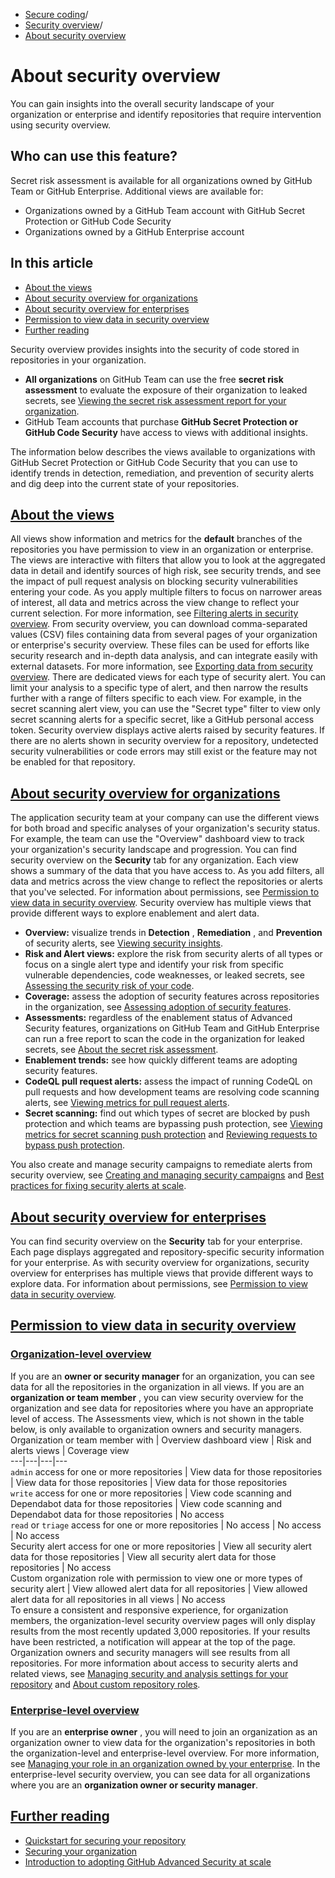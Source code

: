   * [Secure coding](https://docs.github.com/en/code-security "Secure coding")/
  * [Security overview](https://docs.github.com/en/code-security/security-overview "Security overview")/
  * [About security overview](https://docs.github.com/en/code-security/security-overview/about-security-overview "About security overview")


# About security overview
You can gain insights into the overall security landscape of your organization or enterprise and identify repositories that require intervention using security overview.
## Who can use this feature?
Secret risk assessment is available for all organizations owned by GitHub Team or GitHub Enterprise. Additional views are available for:
  * Organizations owned by a GitHub Team account with GitHub Secret Protection or GitHub Code Security
  * Organizations owned by a GitHub Enterprise account


## In this article
  * [About the views](https://docs.github.com/en/code-security/security-overview/about-security-overview#about-the-views)
  * [About security overview for organizations](https://docs.github.com/en/code-security/security-overview/about-security-overview#about-security-overview-for-organizations)
  * [About security overview for enterprises](https://docs.github.com/en/code-security/security-overview/about-security-overview#about-security-overview-for-enterprises)
  * [Permission to view data in security overview](https://docs.github.com/en/code-security/security-overview/about-security-overview#permission-to-view-data-in-security-overview)
  * [Further reading](https://docs.github.com/en/code-security/security-overview/about-security-overview#further-reading)


Security overview provides insights into the security of code stored in repositories in your organization.
  * **All organizations** on GitHub Team can use the free **secret risk assessment** to evaluate the exposure of their organization to leaked secrets, see [Viewing the secret risk assessment report for your organization](https://docs.github.com/en/code-security/securing-your-organization/understanding-your-organizations-exposure-to-leaked-secrets/viewing-the-secret-risk-assessment-report-for-your-organization).
  * GitHub Team accounts that purchase **GitHub Secret Protection or GitHub Code Security** have access to views with additional insights.


The information below describes the views available to organizations with GitHub Secret Protection or GitHub Code Security that you can use to identify trends in detection, remediation, and prevention of security alerts and dig deep into the current state of your repositories.
## [About the views](https://docs.github.com/en/code-security/security-overview/about-security-overview#about-the-views)
All views show information and metrics for the **default** branches of the repositories you have permission to view in an organization or enterprise.
The views are interactive with filters that allow you to look at the aggregated data in detail and identify sources of high risk, see security trends, and see the impact of pull request analysis on blocking security vulnerabilities entering your code. As you apply multiple filters to focus on narrower areas of interest, all data and metrics across the view change to reflect your current selection. For more information, see [Filtering alerts in security overview](https://docs.github.com/en/code-security/security-overview/filtering-alerts-in-security-overview).
From security overview, you can download comma-separated values (CSV) files containing data from several pages of your organization or enterprise's security overview. These files can be used for efforts like security research and in-depth data analysis, and can integrate easily with external datasets. For more information, see [Exporting data from security overview](https://docs.github.com/en/code-security/security-overview/exporting-data-from-security-overview).
There are dedicated views for each type of security alert. You can limit your analysis to a specific type of alert, and then narrow the results further with a range of filters specific to each view. For example, in the secret scanning alert view, you can use the "Secret type" filter to view only secret scanning alerts for a specific secret, like a GitHub personal access token.
Security overview displays active alerts raised by security features. If there are no alerts shown in security overview for a repository, undetected security vulnerabilities or code errors may still exist or the feature may not be enabled for that repository.
## [About security overview for organizations](https://docs.github.com/en/code-security/security-overview/about-security-overview#about-security-overview-for-organizations)
The application security team at your company can use the different views for both broad and specific analyses of your organization's security status. For example, the team can use the "Overview" dashboard view to track your organization's security landscape and progression.
You can find security overview on the **Security** tab for any organization. Each view shows a summary of the data that you have access to. As you add filters, all data and metrics across the view change to reflect the repositories or alerts that you've selected. For information about permissions, see [Permission to view data in security overview](https://docs.github.com/en/code-security/security-overview/about-security-overview#permission-to-view-data-in-security-overview).
Security overview has multiple views that provide different ways to explore enablement and alert data.
  * **Overview:** visualize trends in **Detection** , **Remediation** , and **Prevention** of security alerts, see [Viewing security insights](https://docs.github.com/en/code-security/security-overview/viewing-security-insights).
  * **Risk and Alert views:** explore the risk from security alerts of all types or focus on a single alert type and identify your risk from specific vulnerable dependencies, code weaknesses, or leaked secrets, see [Assessing the security risk of your code](https://docs.github.com/en/code-security/security-overview/assessing-code-security-risk).
  * **Coverage:** assess the adoption of security features across repositories in the organization, see [Assessing adoption of security features](https://docs.github.com/en/code-security/security-overview/assessing-adoption-code-security).
  * **Assessments:** regardless of the enablement status of Advanced Security features, organizations on GitHub Team and GitHub Enterprise can run a free report to scan the code in the organization for leaked secrets, see [About the secret risk assessment](https://docs.github.com/en/code-security/securing-your-organization/understanding-your-organizations-exposure-to-leaked-secrets/about-secret-risk-assessment).
  * **Enablement trends:** see how quickly different teams are adopting security features.
  * **CodeQL pull request alerts:** assess the impact of running CodeQL on pull requests and how development teams are resolving code scanning alerts, see [Viewing metrics for pull request alerts](https://docs.github.com/en/code-security/security-overview/viewing-metrics-for-pull-request-alerts).
  * **Secret scanning:** find out which types of secret are blocked by push protection and which teams are bypassing push protection, see [Viewing metrics for secret scanning push protection](https://docs.github.com/en/code-security/security-overview/viewing-metrics-for-secret-scanning-push-protection) and [Reviewing requests to bypass push protection](https://docs.github.com/en/code-security/security-overview/reviewing-requests-to-bypass-push-protection).


You also create and manage security campaigns to remediate alerts from security overview, see [Creating and managing security campaigns](https://docs.github.com/en/code-security/securing-your-organization/fixing-security-alerts-at-scale/creating-managing-security-campaigns) and [Best practices for fixing security alerts at scale](https://docs.github.com/en/code-security/securing-your-organization/fixing-security-alerts-at-scale/best-practice-fix-alerts-at-scale).
## [About security overview for enterprises](https://docs.github.com/en/code-security/security-overview/about-security-overview#about-security-overview-for-enterprises)
You can find security overview on the **Security** tab for your enterprise. Each page displays aggregated and repository-specific security information for your enterprise.
As with security overview for organizations, security overview for enterprises has multiple views that provide different ways to explore data.
For information about permissions, see [Permission to view data in security overview](https://docs.github.com/en/code-security/security-overview/about-security-overview#permission-to-view-data-in-security-overview).
## [Permission to view data in security overview](https://docs.github.com/en/code-security/security-overview/about-security-overview#permission-to-view-data-in-security-overview)
### [Organization-level overview](https://docs.github.com/en/code-security/security-overview/about-security-overview#organization-level-overview)
If you are an **owner or security manager** for an organization, you can see data for all the repositories in the organization in all views.
If you are an **organization or team member** , you can view security overview for the organization and see data for repositories where you have an appropriate level of access.
The Assessments view, which is not shown in the table below, is only available to organization owners and security managers.
Organization or team member with | Overview dashboard view | Risk and alerts views | Coverage view  
---|---|---|---  
`admin` access for one or more repositories | View data for those repositories | View data for those repositories | View data for those repositories  
`write` access for one or more repositories | View code scanning and Dependabot data for those repositories | View code scanning and Dependabot data for those repositories | No access  
`read` or `triage` access for one or more repositories | No access | No access | No access  
Security alert access for one or more repositories | View all security alert data for those repositories | View all security alert data for those repositories | No access  
Custom organization role with permission to view one or more types of security alert | View allowed alert data for all repositories | View allowed alert data for all repositories in all views | No access  
To ensure a consistent and responsive experience, for organization members, the organization-level security overview pages will only display results from the most recently updated 3,000 repositories. If your results have been restricted, a notification will appear at the top of the page. Organization owners and security managers will see results from all repositories.
For more information about access to security alerts and related views, see [Managing security and analysis settings for your repository](https://docs.github.com/en/repositories/managing-your-repositorys-settings-and-features/enabling-features-for-your-repository/managing-security-and-analysis-settings-for-your-repository#granting-access-to-security-alerts) and [About custom repository roles](https://docs.github.com/en/organizations/managing-user-access-to-your-organizations-repositories/managing-repository-roles/about-custom-repository-roles#security).
### [Enterprise-level overview](https://docs.github.com/en/code-security/security-overview/about-security-overview#enterprise-level-overview)
If you are an **enterprise owner** , you will need to join an organization as an organization owner to view data for the organization's repositories in both the organization-level and enterprise-level overview. For more information, see [Managing your role in an organization owned by your enterprise](https://docs.github.com/en/enterprise-cloud@latest/admin/user-management/managing-organizations-in-your-enterprise/managing-your-role-in-an-organization-owned-by-your-enterprise).
In the enterprise-level security overview, you can see data for all organizations where you are an **organization owner or security manager**.
## [Further reading](https://docs.github.com/en/code-security/security-overview/about-security-overview#further-reading)
  * [Quickstart for securing your repository](https://docs.github.com/en/code-security/getting-started/securing-your-repository)
  * [Securing your organization](https://docs.github.com/en/code-security/securing-your-organization)
  * [Introduction to adopting GitHub Advanced Security at scale](https://docs.github.com/en/code-security/adopting-github-advanced-security-at-scale/introduction-to-adopting-github-advanced-security-at-scale)


